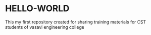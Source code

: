 # HELLO-WORLD
This my first repository created for sharing training materials for CST students of vasavi engineering college 
